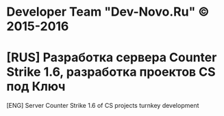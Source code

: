 # Developer Team "Dev-Novo.Ru" © 2015-2016
[RUS] Разработка сервера Counter Strike 1.6, разработка проектов CS под Ключ
============================================================================
[ENG] Server Сounter Strike 1.6 of CS projects turnkey development
